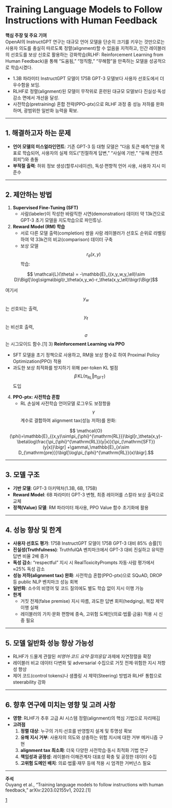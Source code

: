 # Training Language Models to Follow Instructions with Human Feedback

**핵심 주장 및 주요 기여**  
OpenAI의 InstructGPT 연구는 대규모 언어 모델을 단순히 크기를 키우는 것만으로는 사용자 의도를 충실히 따르도록 정렬(alignment)할 수 없음을 지적하고, 인간 레이블러의 선호도를 보상 신호로 활용하는 강화학습(RLHF: Reinforcement Learning from Human Feedback)을 통해 “도움됨,” “정직함,” “무해함”을 만족하는 모델을 성공적으로 학습시켰다.  
- 1.3B 파라미터 InstructGPT 모델이 175B GPT-3 모델보다 사용자 선호도에서 더 우수함을 보임.  
- RLHF로 정렬(alignment)된 모델이 무작위로 훈련된 대규모 모델보다 진실성·독성 감소 면에서 개선을 달성.  
- 사전학습(pretraining) 혼합 전략(PPO-ptx)으로 RLHF 과정 중 성능 저하를 완화하며, 광범위한 일반화 능력을 확보.  

***

## 1. 해결하고자 하는 문제  
- **언어 모델의 미스얼라인먼트**: 기존 GPT-3 등 대형 모델은 “다음 토큰 예측”만을 목표로 학습되어, 사용자의 실제 의도(“친절하게 답변,” “사실에 기반,” “유해 콘텐츠 회피”)와 충돌  
- **부적절 출력**: 허위 정보 생성(할루시네이션), 독성·편향적 언어 사용, 사용자 지시 미준수  

***

## 2. 제안하는 방법  
1) **Supervised Fine-Tuning (SFT)**  
   - 사람(labeler)이 작성한 바람직한 시연(demonstration) 데이터 약 13k건으로 GPT-3 초기 모델을 지도학습으로 파인튜닝.  
2) **Reward Model (RM) 학습**  
   - 서로 다른 모델 출력(completion) 쌍을 사람 레이블러가 선호도 순위로 라벨링하여 약 33k건의 비교(comparison) 데이터 구축  
   - 보상 모델 $$r_\theta(x,y)$$ 학습:  

```math
       \mathcal{L}(\theta) = -\mathbb{E}_{(x,y_w,y_\ell)\sim D}\Bigl[\log\sigma\bigl(r_\theta(x,y_w)-r_\theta(x,y_\ell)\bigr)\Bigr]
```
     
  여기서 $$y_w$$는 선호되는 출력, $$y_\ell$$는 비선호 출력, $$\sigma$$는 시그모이드 함수.[1]
3) **Reinforcement Learning via PPO**  
   - SFT 모델을 초기 정책으로 사용하고, RM을 보상 함수로 하여 Proximal Policy Optimization(PPO) 적용  
   - 과도한 보상 최적화를 방지하기 위해 per-token KL 벌점 $$\beta\,\mathrm{KL}(\pi_{\text{RL}}\Vert\pi_{\text{SFT}})$$ 도입  
4) **PPO-ptx: 사전학습 혼합**  
   - RL 손실에 사전학습 언어모델 로그우도 보정항을 $$\gamma$$ 계수로 결합하여 alignment tax(성능 저하)를 완화:  

```math
       \mathcal{O}(\phi)=\mathbb{E}_{(x,y)\sim\pi_{\phi}^{\mathrm{RL}}}\bigl[r_\theta(x,y)-\beta\log\frac{\pi_{\phi}^{\mathrm{RL}}(y|x)}{\pi_{\mathrm{SFT}}(y|x)}\bigr]
       +\gamma\,\mathbb{E}_{x\sim D_{\mathrm{pre}}}\bigl[\log\pi_{\phi}^{\mathrm{RL}}(x)\bigr].
```

***

## 3. 모델 구조  
- **기반 모델**: GPT-3 아키텍처(1.3B, 6B, 175B)  
- **Reward Model**: 6B 파라미터 GPT-3 변형, 최종 레이어를 스칼라 보상 출력으로 교체  
- **정책(Value) 모델**: RM 파라미터 재사용, PPO Value 함수 초기화에 활용  

***

## 4. 성능 향상 및 한계  
- **사용자 선호도 평가**: 175B InstructGPT 모델이 175B GPT-3 대비 85% 승률[1]
- **진실성(Truthfulness)**: TruthfulQA 벤치마크에서 GPT-3 대비 진실하고 유익한 답변 비율 2배 증가  
- **독성 감소**: “respectful” 지시 시 RealToxicityPrompts 자동·사람 평가에서 ≈25% 독성 감소  
- **성능 저하(alignment tax) 완화**: 사전학습 혼합(PPO-ptx)으로 SQuAD, DROP 등 public NLP 벤치마크 성능 회복  
- **일반화**: 소수의 비영어 및 코드 질의에도 별도 학습 없이 지시 이행 가능  
- **한계**  
  - 거짓 전제(false premise) 지시 따름, 과도한 답변 회피(hedging), 복잡 제약 이행 실패  
  - 레이블러의 가치·문화 편향에 종속, 고위험 도메인(의료·법률·금융) 적용 시 신중 필요  

***

## 5. 모델 일반화 성능 향상 가능성  
- RLHF가 드물게 관찰된 *비영어*·*코드 요약·질의응답* 과제에 자연정렬을 확장  
- 레이블러 비교 데이터 다변화 및 adversarial 수집으로 거짓 전제·위험한 지시 저항성 향상  
- 제어 코드(control tokens)나 샘플링 시 제약(Steering) 방법과 RLHF 통합으로 steerability 강화  

***

## 6. 향후 연구에 미치는 영향 및 고려 사항  
- **영향**: RLHF가 추후 고급 AI 시스템 정렬(alignment)의 핵심 기법으로 자리매김  
- **고려점**  
  1. **정렬 대상**: 누구의 가치·선호를 반영할지 설계 및 투명성 확보  
  2. **유해 지시 거부**: 사용자의 의도와 상충하는 위험 지시에 대한 거부 메커니즘 구현  
  3. **alignment tax 최소화**: 더욱 다양한 사전학습·동시 최적화 기법 연구  
  4. **책임성과 공정성**: 레이블러·이해관계자 대표성 확충 및 공정한 데이터 수집  
  5. **고위험 도메인 배치**: 의료·법률·재무 등에 적용 시 엄격한 거버넌스 필요  

***

**주석**  
 Ouyang et al., “Training language models to follow instructions with human feedback,” arXiv:2203.02155v1, 2022.[1]

[1](https://ppl-ai-file-upload.s3.amazonaws.com/web/direct-files/attachments/22370781/a4e55938-d8ed-424b-8a42-d76326b8e3a6/2203.02155v1.pdf)
